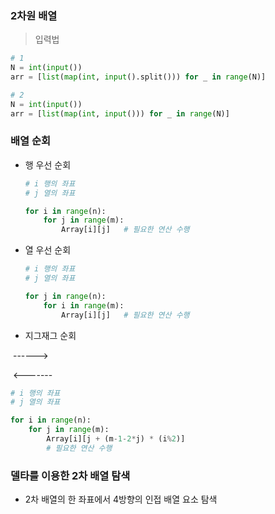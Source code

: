 ### 2차원 배열

> 입력법

```python
# 1
N = int(input())
arr = [list(map(int, input().split())) for _ in range(N)]

# 2
N = int(input())
arr = [list(map(int, input())) for _ in range(N)]
```



### 배열 순회

- 행 우선 순회

  ```python
  # i 행의 좌표
  # j 열의 좌표
  
  for i in range(n):
      for j in range(m):
          Array[i][j]	# 필요한 연산 수행
  ```

- 열 우선 순회

  ```python
  # i 행의 좌표
  # j 열의 좌표
  
  for j in range(n):
      for i in range(m):
          Array[i][j]	# 필요한 연산 수행
  ```

- 지그재그 순회

​		------>

​		<-------

```python
# i 행의 좌표
# j 열의 좌표

for i in range(n):
    for j in range(m):
        Array[i][j + (m-1-2*j) * (i%2)]	
        # 필요한 연산 수행
```



### 델타를 이용한 2차 배열 탐색

- 2차 배열의 한 좌표에서 4방향의 인접 배열 요소 탐색

  ```python
  ```

  


